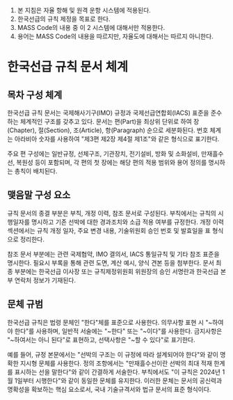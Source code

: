 1. 본 지침은 자율 항해 및 원격 운항 시스템에 적용된다.
2. 한국선급의 규칙 제정을 목표로 한다.
3. MASS Code의 내용 중 이 2 시스템에 대해서만 적용한다.
4. 용어는 MASS Code의 내용을 따르지만, 자율도에 대해서는 따르지 아니한다.

# 한국선급 규칙 문서 체계

## 목차 구성 체계

한국선급 규칙 문서는 국제해사기구(IMO) 규정과 국제선급연합회(IACS) 표준을 준수하는 체계적인 구조를 갖추고 있다. 문서는 편(Part)을 최상위 단위로 하여 장(Chapter), 절(Section), 조(Article), 항(Paragraph) 순으로 세분화된다. 번호 체계는 아라비아 숫자를 사용하여 "제3편 제2장 제4절 제1조"와 같은 형식으로 표기한다.

주요 편 구성에는 일반규정, 선체구조, 기관장치, 전기설비, 방화 및 소화설비, 만재흘수선, 복원성 등이 포함되며, 각 편의 첫 장에는 해당 편의 적용 범위와 용어 정의를 명시하는 총칙이 배치된다.

## 맺음말 구성 요소

규칙 문서의 종결 부분은 부칙, 개정 이력, 참조 문서로 구성된다. 부칙에서는 규칙의 시행일자를 명시하고 기존 선박에 대한 경과조치와 소급 적용 여부를 규정한다. 개정 이력 섹션에서는 규칙 개정 일자, 주요 변경 내용, 기술위원회 승인 번호 및 발효일을 표 형식으로 정리한다.

참조 문서 부분에는 관련 국제협약, IMO 결의서, IACS 통일규칙 및 기타 참조 표준을 명시한다. 필요시 부록을 통해 관련 도면, 계산 예시, 양식 견본 등을 첨부한다. 문서 최종 부분에는 한국선급 이사장 또는 규칙제정위원회 위원장의 승인 서명란과 한국선급 본부 연락처 정보가 기재된다.

## 문체 규범

한국선급 규칙은 법령 문체인 "한다"체를 표준으로 사용한다. 의무사항 표현 시 "~하여야 한다"를 사용하며, 일반적 서술에는 "~한다" 또는 "~이다"를 사용한다. 금지사항은 "~하여서는 아니 된다"로 표현하고, 선택사항은 "~할 수 있다"로 표기한다.

예를 들어, 규정 본문에서는 "선박의 구조는 이 규정에 따라 설계되어야 한다"와 같이 명확한 지시형 문체를 사용한다. 정의 조항에서는 "만재흘수선이란 선박의 최대 적재 한계를 표시하는 선을 말한다"와 같이 간결하게 서술한다. 부칙에서도 "이 규칙은 2024년 1월 1일부터 시행한다"와 같이 동일한 문체를 유지한다. 이러한 문체는 문서의 공신력과 명확성을 확보하는 핵심 요소로서, 국내 기술규격서와 법규 문서의 표준 형식이다.
